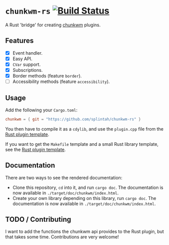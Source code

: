 # `chunkwm-rs` [![Build Status](https://travis-ci.org/splintah/chunkwm-rs.svg?branch=master)][travis]
A Rust 'bridge' for creating [chunkwm] plugins.

## Features
- [x] Event handler.
- [x] Easy API.
- [x] `CVar` support.
- [x] Subscriptions.
- [x] Border methods (feature `border`).
- [ ] Accessibility methods (feature `accessibility`).

## Usage
Add the following your `Cargo.toml`:
```toml
chunkwm = { git = "https://github.com/splintah/chunkwm-rs" }
```
You then have to compile it as a `cdylib`, and use the `plugin.cpp` file from the [Rust plugin template](https://github.com/splintah/chunkwm-rs-template).

If you want to get the `Makefile` template and a small Rust library template, see the [Rust plugin template](https://github.com/splintah/chunkwm-rs-template).

## Documentation
There are two ways to see the rendered documentation:
- Clone this repository, `cd` into it, and run `cargo doc`. The documentation is now available in `./target/doc/chunkwm/index.html`.
- Create your own library depending on this library, run `cargo doc`. The documentation is now available in `./target/doc/chunkwm/index.html`.

## TODO / Contributing
I want to add the functions the chunkwm api provides to the Rust plugin, but that takes some time.
Contributions are very welcome!

[Rust plugin template]: https://github.com/splintah/chunkwm-rs-template
[chunkwm]: https://github.com/koekeishiya/chunkwm
[travis]: https://travis-ci.org/splintah/chunkwm-rs
